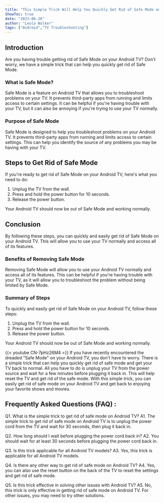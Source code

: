 ```yaml
---
title: "This Simple Trick Will Help You Quickly Get Rid of Safe Mode on Android TV!"
ShowToc: true 
date: "2023-06-28"
author: "Leola Walker" 
tags: ["Android","TV Troubleshooting"]
---
```

## Introduction 

Are you having trouble getting rid of Safe Mode on your Android TV? Don't worry, we have a simple trick that can help you quickly get rid of Safe Mode. 

### What is Safe Mode? 

Safe Mode is a feature on Android TV that allows you to troubleshoot problems on your TV. It prevents third-party apps from running and limits access to certain settings. It can be helpful if you're having trouble with your TV, but it can also be annoying if you're trying to use your TV normally. 

### Purpose of Safe Mode 

Safe Mode is designed to help you troubleshoot problems on your Android TV. It prevents third-party apps from running and limits access to certain settings. This can help you identify the source of any problems you may be having with your TV. 

## Steps to Get Rid of Safe Mode 

If you're ready to get rid of Safe Mode on your Android TV, here's what you need to do: 

1. Unplug the TV from the wall. 
2. Press and hold the power button for 10 seconds. 
3. Release the power button. 

Your Android TV should now be out of Safe Mode and working normally. 

## Conclusion 

By following these steps, you can quickly and easily get rid of Safe Mode on your Android TV. This will allow you to use your TV normally and access all of its features. 

### Benefits of Removing Safe Mode 

Removing Safe Mode will allow you to use your Android TV normally and access all of its features. This can be helpful if you're having trouble with your TV, as it will allow you to troubleshoot the problem without being limited by Safe Mode. 

### Summary of Steps 

To quickly and easily get rid of Safe Mode on your Android TV, follow these steps: 

1. Unplug the TV from the wall. 
2. Press and hold the power button for 10 seconds. 
3. Release the power button. 

Your Android TV should now be out of Safe Mode and working normally.

{{< youtube CN-7pHz26M4 >}} 
If you have recently encountered the dreaded "Safe Mode" on your Android TV, you don't have to worry. There is a simple trick that can help you quickly get rid of safe mode and get your TV back to normal. All you have to do is unplug your TV from the power source and wait for a few minutes before plugging it back in. This will help reset the TV and get rid of the safe mode. With this simple trick, you can easily get rid of safe mode on your Android TV and get back to enjoying your favorite shows and movies.

## Frequently Asked Questions (FAQ) :
Q1. What is the simple trick to get rid of safe mode on Android TV?
A1. The simple trick to get rid of safe mode on Android TV is to unplug the power cord from the TV and wait for 30 seconds, then plug it back in.

Q2. How long should I wait before plugging the power cord back in?
A2. You should wait for at least 30 seconds before plugging the power cord back in.

Q3. Is this trick applicable for all Android TV models?
A3. Yes, this trick is applicable for all Android TV models.

Q4. Is there any other way to get rid of safe mode on Android TV?
A4. Yes, you can also use the reset button on the back of the TV to reset the settings and get rid of safe mode.

Q5. Is this trick effective in solving other issues with Android TV?
A5. No, this trick is only effective in getting rid of safe mode on Android TV. For other issues, you may need to try other solutions.


